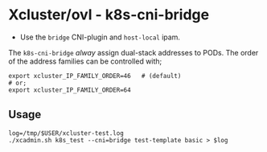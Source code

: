 # Xcluster/ovl - k8s-cni-bridge

* Use the `bridge` CNI-plugin and `host-local` ipam.

The `k8s-cni-bridge` *alway* assign dual-stack addresses to PODs. The
order of the address families can be controlled with;

```
export xcluster_IP_FAMILY_ORDER=46   # (default)
# or;
export xcluster_IP_FAMILY_ORDER=64
```

## Usage

```
log=/tmp/$USER/xcluster-test.log
./xcadmin.sh k8s_test --cni=bridge test-template basic > $log
```

